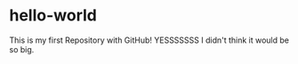 # hello-world
This is my first Repository with GitHub! YESSSSSSS
I didn't think it would be so big.

